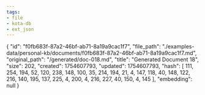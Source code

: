 ```yaml
---
tags:
- file
- kota-db
- ext_json
---
```

{
  "id": "f0fb683f-87a2-46bf-ab71-8a19a9cac1f7",
  "file_path": "./examples-data/personal-kb/documents/f0fb683f-87a2-46bf-ab71-8a19a9cac1f7.md",
  "original_path": "/generated/doc-018.md",
  "title": "Generated Document 18",
  "size": 202,
  "created": 1754607793,
  "updated": 1754607793,
  "hash": [
    111,
    254,
    194,
    52,
    120,
    238,
    148,
    100,
    35,
    214,
    194,
    21,
    4,
    147,
    118,
    40,
    148,
    122,
    216,
    140,
    195,
    137,
    225,
    4,
    200,
    4,
    216,
    227,
    40,
    150,
    4,
    145
  ],
  "embedding": null
}